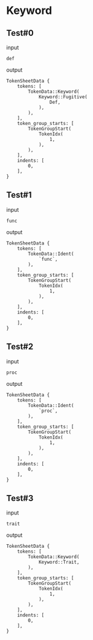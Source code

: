 # Keyword

## Test#0

input

```husky
def
```

output

```husky
TokenSheetData {
    tokens: [
        TokenData::Keyword(
            Keyword::Fugitive(
                Def,
            ),
        ),
    ],
    token_group_starts: [
        TokenGroupStart(
            TokenIdx(
                1,
            ),
        ),
    ],
    indents: [
        0,
    ],
}
```

## Test#1

input

```husky
func
```

output

```husky
TokenSheetData {
    tokens: [
        TokenData::Ident(
            `func`,
        ),
    ],
    token_group_starts: [
        TokenGroupStart(
            TokenIdx(
                1,
            ),
        ),
    ],
    indents: [
        0,
    ],
}
```

## Test#2

input

```husky
proc
```

output

```husky
TokenSheetData {
    tokens: [
        TokenData::Ident(
            `proc`,
        ),
    ],
    token_group_starts: [
        TokenGroupStart(
            TokenIdx(
                1,
            ),
        ),
    ],
    indents: [
        0,
    ],
}
```

## Test#3

input

```husky
trait
```

output

```husky
TokenSheetData {
    tokens: [
        TokenData::Keyword(
            Keyword::Trait,
        ),
    ],
    token_group_starts: [
        TokenGroupStart(
            TokenIdx(
                1,
            ),
        ),
    ],
    indents: [
        0,
    ],
}
```
